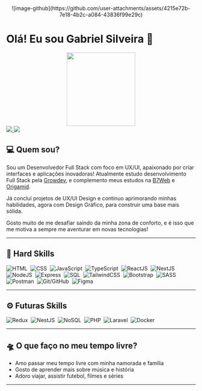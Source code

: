 <div align="center">
  ![image-github](https://github.com/user-attachments/assets/4215e72b-7e18-4b2c-a084-43836f99e29c)
</div>

# Olá! Eu sou Gabriel Silveira 👋

<div align="center">
  <img width="60%" height="195px" src="https://github-readme-stats.vercel.app/api/top-langs?username=devgabrielsilveira&layout=compact&theme=dark&langs_count=8&card_width=320"/>
</div>

<div>
  <a href="mailto:desenvolvedorgabrielsilveira@gmail.com" target="_blank">
    <img src="https://img.shields.io/badge/Gmail-D14836?style=for-the-badge&logo=gmail&logoColor=white" target="_blank">
  </a>
  <a href="https://www.linkedin.com/in/gabriel-silveira-67979b18a/" target="_blank">
    <img src="https://img.shields.io/badge/LinkedIn-0077B5?style=for-the-badge&logo=linkedin&logoColor=white" target="_blank">
  </a>
</div> 

## 💻 Quem sou?   
Sou um Desenvolvedor Full Stack com foco em UX/UI, apaixonado por criar interfaces e aplicações inovadoras! Atualmente estudo desenvolvimento Full Stack pela [Growdev](https://www.growdev.com.br/), e complemento meus estudos na [B7Web](https://alunos.b7web.com.br/) e [Origamid](https://www.origamid.com/).

Já concluí projetos de UX/UI Design e continuo aprimorando minhas habilidades, agora com Design Gráfico, para construir uma base mais sólida.  

Gosto muito de me desafiar saindo da minha zona de conforto, e é isso que me motiva a sempre me aventurar em novas tecnologias!  

---

## 🧠 Hard Skills   
![HTML](https://img.shields.io/badge/-HTML-0D1117?style=for-the-badge&logo=html5&labelColor=0D1117)&nbsp;
![CSS](https://img.shields.io/badge/-CSS-0D1117?style=for-the-badge&logo=css3&labelColor=0D1117)&nbsp;
![JavaScript](https://img.shields.io/badge/-JavaScript-0D1117?style=for-the-badge&logo=javascript&labelColor=0D1117)&nbsp;
![TypeScript](https://img.shields.io/badge/-TypeScript-0D1117?style=for-the-badge&logo=typescript&labelColor=0D1117)&nbsp;
![ReactJS](https://img.shields.io/badge/-ReactJS-0D1117?style=for-the-badge&logo=react&labelColor=0D1117)&nbsp;
![NextJS](https://img.shields.io/badge/-NextJS-0D1117?style=for-the-badge&logo=nextdotjs&labelColor=0D1117)&nbsp;
![NodeJS](https://img.shields.io/badge/-NodeJS-0D1117?style=for-the-badge&logo=nodedotjs&labelColor=0D1117)&nbsp;
![Express](https://img.shields.io/badge/-Express-0D1117?style=for-the-badge&logo=express&labelColor=0D1117)&nbsp;
![SQL](https://img.shields.io/badge/-SQL-0D1117?style=for-the-badge&logo=mysql&labelColor=0D1117)&nbsp;
![TailwindCSS](https://img.shields.io/badge/-TailwindCSS-0D1117?style=for-the-badge&logo=tailwindcss&labelColor=0D1117)&nbsp;
![Bootstrap](https://img.shields.io/badge/-Bootstrap-0D1117?style=for-the-badge&logo=bootstrap&labelColor=0D1117)&nbsp;
![SASS](https://img.shields.io/badge/-SASS-0D1117?style=for-the-badge&logo=sass&labelColor=0D1117)&nbsp;
![Postman](https://img.shields.io/badge/-Postman-0D1117?style=for-the-badge&logo=postman&labelColor=0D1117)&nbsp;
![Git/GitHub](https://img.shields.io/badge/-Git/GitHub-0D1117?style=for-the-badge&logo=github&labelColor=0D1117)&nbsp;
![Figma](https://img.shields.io/badge/-Figma-0D1117?style=for-the-badge&logo=figma&labelColor=0D1117)&nbsp;  

---

## ⚙️ Futuras Skills   
![Redux](https://img.shields.io/badge/-Redux-0D1117?style=for-the-badge&logo=redux&labelColor=0D1117)&nbsp;
![NestJS](https://img.shields.io/badge/-NestJS-0D1117?style=for-the-badge&logo=nestjs&labelColor=0D1117)&nbsp;
![NoSQL](https://img.shields.io/badge/-NoSQL-0D1117?style=for-the-badge&logo=mongodb&labelColor=0D1117)&nbsp;
![PHP](https://img.shields.io/badge/-PHP-0D1117?style=for-the-badge&logo=php&labelColor=0D1117)&nbsp;
![Laravel](https://img.shields.io/badge/-Laravel-0D1117?style=for-the-badge&logo=laravel&labelColor=0D1117)&nbsp;
![Docker](https://img.shields.io/badge/-Docker-0D1117?style=for-the-badge&logo=docker&labelColor=0D1117)&nbsp;

---

## 🛸 O que faço no meu tempo livre?   
- Amo passar meu tempo livre com minha namorada e família  
- Gosto de aprender mais sobre música e história  
- Adoro viajar, assistir futebol, filmes e séries  

--- 

